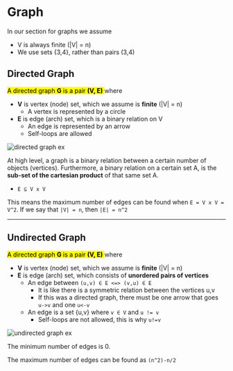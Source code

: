 # Graph
In our section for graphs we assume
* V is always finite (|V| = n)
* We use sets {3,4}, rather than pairs (3,4)

## Directed Graph
<mark>A directed graph **G** is a pair **(V, E)** </mark> where
* **V** is vertex (node) set, which we assume is **finite** (|V| = n)
  * A vertex is represented by a circle
* **E** is edge (arch) set, which is a binary relation on V
  * An edge is represented by an arrow
  * Self-loops are allowed

![directed graph ex](https://github.com/PayThePizzo/DataStrutucures-Algorithms/blob/main/Resources/directedgex.png?raw=TRUE)

At high level, a graph is a binary relation between a certain number of objects (vertices).
Furthermore, a binary relation on a certain set A, is the **sub-set of the cartesian product** of that same set A.
* `E ⊆ V x V`

This means the maximum number of edges can be found when `E = V x V = V^2`. 
If we say that `|V| = n`, then `|E| = n^2`

---

## Undirected Graph
<mark>A directed graph **G** is a pair **(V, E)** </mark> where
* **V** is vertex (node) set, which we assume is **finite** (|V| = n)
* **E** is edge (arch) set, which consists of **unordered pairs of vertices**
  * An edge between `(u,v) ∈ E <=> (v,u) ∈ E`
    * It is like there is a symmetric relation between the vertices u,v
    * If this was a directed graph, there must be one arrow that goes `u->v` and one `u<-v`
  * An edge is a set {u,v} where `v ∈ V` and `u != v`
    * Self-loops are not allowed, this is why `u!=v`

![undirected graph ex](https://github.com/PayThePizzo/DataStrutucures-Algorithms/blob/main/Resources/undirectedgex.png?raw=TRUE)

The minimum number of edges is 0.

The maximum number of edges can be found as `(n^2)-n/2`


 
